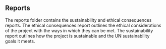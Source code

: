## Reports
The reports folder contains the sustainability and ethical consequences reports. 
The ethical consequences report outlines the ethical considerations of the project with the ways in which they can be met.
The sustainability report outlines how the project is sustainable and the UN sustainability goals it meets.
